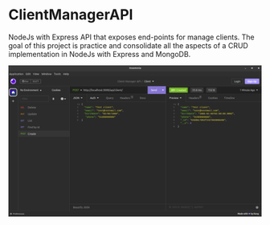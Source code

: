 # ClientManagerAPI
NodeJs with Express API that exposes end-points for manage clients. The goal of this project is practice and consolidate all the aspects of a CRUD implementation in NodeJs with Express and MongoDB.

![Example](./public/example.png)
